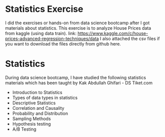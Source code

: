 # Statistics Exercise
I did the exercises or hands-on from data science bootcamp after I got materials about statistics.
This exercise is to analyze House Prices data from kaggle (using data train).
link: https://www.kaggle.com/c/house-prices-advanced-regression-techniques/data
I also attached the csv files if you want to download the files directly from github here.

# Statistics
During data science bootcamp, I have studied the following statistics materials
which has been taught by Kak Abdullah Ghifari - DS Tiket.com
- Introduction to Statistics
- Types of data types in statistics
- Descriptive Statistics
- Correlation and Causality
- Probability and Distribution
- Sampling Methods
- Hypothesis testing
- A/B Testing
